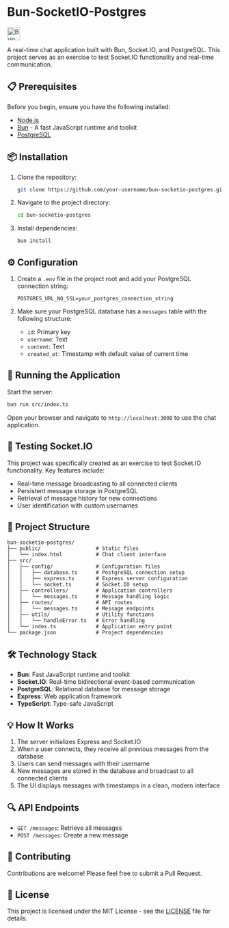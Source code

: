 # Bun-SocketIO-Postgres

<img src="https://bun.sh/logo.svg" alt="Bun Logo" width="30" height="30"> 

A real-time chat application built with Bun, Socket.IO, and PostgreSQL. This project serves as an exercise to test Socket.IO functionality and real-time communication.

## 📋 Prerequisites

Before you begin, ensure you have the following installed:

- [Node.js](https://nodejs.org/)
- [Bun](https://bun.sh/) - A fast JavaScript runtime and toolkit
- [PostgreSQL](https://www.postgresql.org/)

## 📦 Installation

1. Clone the repository:
    ```bash
    git clone https://github.com/your-username/bun-socketio-postgres.git
    ```
2. Navigate to the project directory:
    ```bash
    cd bun-socketio-postgres
    ```
3. Install dependencies:
    ```bash
    bun install
    ```

## ⚙️ Configuration

1. Create a `.env` file in the project root and add your PostgreSQL connection string:
    ```env
    POSTGRES_URL_NO_SSL=your_postgres_connection_string
    ```

2. Make sure your PostgreSQL database has a `messages` table with the following structure:
   - `id`: Primary key
   - `username`: Text
   - `content`: Text
   - `created_at`: Timestamp with default value of current time

## 🚀 Running the Application

Start the server:
```bash
bun run src/index.ts
```

Open your browser and navigate to `http://localhost:3000` to use the chat application.

## 🧪 Testing Socket.IO

This project was specifically created as an exercise to test Socket.IO functionality. Key features include:

- Real-time message broadcasting to all connected clients
- Persistent message storage in PostgreSQL
- Retrieval of message history for new connections
- User identification with custom usernames

## 📂 Project Structure

```
bun-socketio-postgres/
├── public/                  # Static files
│   └── index.html           # Chat client interface
├── src/
│   ├── config/              # Configuration files
│   │   ├── database.ts      # PostgreSQL connection setup
│   │   ├── express.ts       # Express server configuration
│   │   └── socket.ts        # Socket.IO setup
│   ├── controllers/         # Application controllers
│   │   └── messages.ts      # Message handling logic
│   ├── routes/              # API routes
│   │   └── messages.ts      # Message endpoints
│   ├── utils/               # Utility functions
│   │   └── handleError.ts   # Error handling
│   └── index.ts             # Application entry point
└── package.json             # Project dependencies
```

## 🛠️ Technology Stack

- **Bun**: Fast JavaScript runtime and toolkit
- **Socket.IO**: Real-time bidirectional event-based communication
- **PostgreSQL**: Relational database for message storage
- **Express**: Web application framework
- **TypeScript**: Type-safe JavaScript

## 💡 How It Works

1. The server initializes Express and Socket.IO
2. When a user connects, they receive all previous messages from the database
3. Users can send messages with their username
4. New messages are stored in the database and broadcast to all connected clients
5. The UI displays messages with timestamps in a clean, modern interface

## 🔍 API Endpoints

- `GET /messages`: Retrieve all messages
- `POST /messages`: Create a new message

## 🤝 Contributing

Contributions are welcome! Please feel free to submit a Pull Request.

## 📄 License

This project is licensed under the MIT License - see the [LICENSE](LICENSE) file for details.